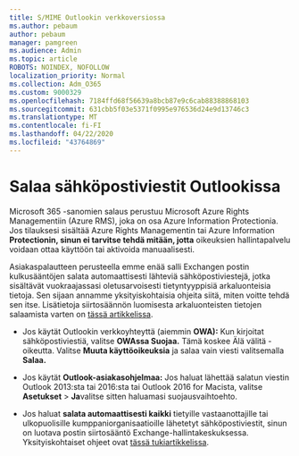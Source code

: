 ```yaml
---
title: S/MIME Outlookin verkkoversiossa
ms.author: pebaum
author: pebaum
manager: pamgreen
ms.audience: Admin
ms.topic: article
ROBOTS: NOINDEX, NOFOLLOW
localization_priority: Normal
ms.collection: Adm_O365
ms.custom: 9000329
ms.openlocfilehash: 7184ffd68f56639a8bcb87e9c6cab88388868103
ms.sourcegitcommit: 631cbb5f03e5371f0995e976536d24e9d13746c3
ms.translationtype: MT
ms.contentlocale: fi-FI
ms.lasthandoff: 04/22/2020
ms.locfileid: "43764869"
---
```

# <a name="encrypt-email-messages-in-outlook"></a>Salaa sähköpostiviestit Outlookissa

Microsoft 365 -sanomien salaus perustuu Microsoft Azure Rights Managementiin (Azure RMS), joka on osa Azure Information Protectionia. Jos tilauksesi sisältää Azure Rights Managementin tai Azure Information **Protectionin, sinun ei tarvitse tehdä mitään, jotta** oikeuksien hallintapalvelu voidaan ottaa käyttöön tai aktivoida manuaalisesti.

Asiakaspalautteen perusteella emme enää salli Exchangen postin kulkusääntöjen salata automaattisesti lähteviä sähköpostiviestejä, jotka sisältävät vuokraajassasi oletusarvoisesti tietyntyyppisiä arkaluonteisia tietoja. Sen sijaan annamme yksityiskohtaisia ohjeita siitä, miten voitte tehdä sen itse. Lisätietoja siirtosäännön luomisesta arkaluonteisten tietojen salaamista varten on [tässä artikkelissa](https://aka.ms/OmeEtr).

- Jos käytät Outlookin verkkoyhteyttä (aiemmin **OWA):** Kun kirjoitat sähköpostiviestiä, valitse **OWAssa Suojaa.** Tämä koskee Älä välitä -oikeutta. Valitse **Muuta käyttöoikeuksia** ja salaa vain viesti valitsemalla **Salaa.**

- Jos käytät **Outlook-asiakasohjelmaa:** Jos haluat lähettää salatun viestin Outlook 2013:sta tai 2016:sta tai Outlook 2016 for Macista, valitse **Asetukset** > **Ja**valitse sitten haluamasi suojausvaihtoehto.

- Jos haluat **salata automaattisesti kaikki** tietyille vastaanottajille tai ulkopuolisille kumppaniorganisaatioille lähetetyt sähköpostiviestit, sinun on luotava postin siirtosääntö Exchange-hallintakeskuksessa. Yksityiskohtaiset ohjeet ovat [tässä tukiartikkelissa](https://docs.microsoft.com/office365/securitycompliance/define-mail-flow-rules-to-encrypt-email#create-a-mail-flow-rule-to-encrypt-email-messages-with-the-new-ome-capabilities).

